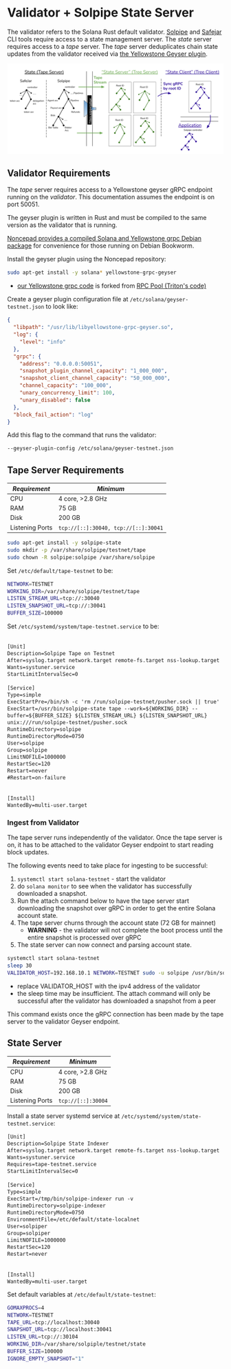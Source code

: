 # Validator + Solpipe State Server

The validator refers to the Solana Rust default validator.  [Solpipe](https://solpipe.io/docs/) and [Safejar](https://safejar.io/docs/) CLI tools require access to a state management server.  The *state* server requires access to a *tape* server.  The *tape* server deduplicates chain state updates from the validator received via [the Yellowstone Geyser plugin](https://github.com/rpcpool/yellowstone-grpc).

![State server management](./docs/img/State.png)

## Validator Requirements

The *tape* server requires access to a Yellowstone geyser gRPC endpoint running on the *validator*.  This documentation assumes the endpoint is on port 50051.

The geyser plugin is written in Rust and must be compiled to the same version as the validator that is running.

[Noncepad provides a compiled Solana and Yellowstone grpc Debian package](https://solpipe.io/docs/getting-started/linux/) for convenience for those running on Debian Bookworm.

Install the geyser plugin using the Noncepad repository:

```bash
sudo apt-get install -y solana* yellowstone-grpc-geyser
```

* [our Yellowstone grpc code](https://github.com/noncepad/yellowstone-grpc) is forked from [RPC Pool (Triton's code)](https://github.com/rpcpool/yellowstone-grpc)

Create a geyser plugin configuration file at `/etc/solana/geyser-testnet.json` to look like:

```json
{
  "libpath": "/usr/lib/libyellowstone-grpc-geyser.so",
  "log": {
    "level": "info"
  },
  "grpc": {
    "address": "0.0.0.0:50051",
    "snapshot_plugin_channel_capacity": "1_000_000",
    "snapshot_client_channel_capacity": "50_000_000",
    "channel_capacity": "100_000",
    "unary_concurrency_limit": 100,
    "unary_disabled": false
  },
  "block_fail_action": "log"
}
```

Add this flag to the command that runs the validator:

```bash
--geyser-plugin-config /etc/solana/geyser-testnet.json
```

## Tape Server Requirements

| *Requirement* | *Minimum* |
| ---- | ---- |
| CPU | 4 core, >2.8 GHz |
| RAM | 75 GB |
| Disk | 200 GB |
| Listening Ports | `tcp://[::]:30040, tcp://[::]:30041` |

```bash
sudo apt-get install -y solpipe-state 
sudo mkdir -p /var/share/solpipe/testnet/tape
sudo chown -R solpipe:solpipe /var/share/solpipe
```

Set `/etc/default/tape-testnet` to be:

```bash
NETWORK=TESTNET
WORKING_DIR=/var/share/solpipe/testnet/tape
LISTEN_STREAM_URL=tcp://:30040
LISTEN_SNAPSHOT_URL=tcp://:30041
BUFFER_SIZE=100000
```

Set `/etc/systemd/system/tape-testnet.service` to be:

```systemd

[Unit]
Description=Solpipe Tape on Testnet
After=syslog.target network.target remote-fs.target nss-lookup.target
Wants=systuner.service
StartLimitIntervalSec=0

[Service]
Type=simple
ExecStartPre=/bin/sh -c 'rm /run/solpipe-testnet/pusher.sock || true'
ExecStart=/usr/bin/solpipe-state tape --work=${WORKING_DIR} --buffer=${BUFFER_SIZE} ${LISTEN_STREAM_URL} ${LISTEN_SNAPSHOT_URL} unix:///run/solpipe-testnet/pusher.sock 
RuntimeDirectory=solpipe
RuntimeDirectoryMode=0750
User=solpipe
Group=solpipe
LimitNOFILE=1000000
RestartSec=120
Restart=never
#Restart=on-failure


[Install]
WantedBy=multi-user.target
```

### Ingest from Validator

The tape server runs independently of the validator. Once the tape server is on, it has to be attached to the validator Geyser endpoint to start reading block updates.

The following events need to take place for ingesting to be successful:

1. `systemctl start solana-testnet` - start the validator
1. do `solana monitor` to see when the validator has successfully downloaded a snapshot.
1. Run the attach command below to have the tape server start downloading the snapshot over gRPC in order to get the entire Solana account state.
1. The tape server churns through the account state (72 GB for mainnet)
   * **WARNING** - the validator will not complete the boot process until the entire snapshot is processed over gRPC
1. The state server can now connect and parsing account state.

```bash
systemctl start solana-testnet
sleep 30
VALIDATOR_HOST=192.168.10.1 NETWORK=TESTNET sudo -u solpipe /usr/bin/solpipe-state attach geyser --buffer-size=100000000 unix:///run/solpipe-testnet/pusher.sock tcp://${VALIDATOR_HOST}:50051
```

* replace VALIDATOR_HOST with the ipv4 address of the validator
* the sleep time may be insufficient. The attach command will only be successful after the validator has downloaded a snapshot from a peer

This command exists once the gRPC connection has been made by the tape server to the validator Geyser endpoint.

## State Server

| *Requirement* | *Minimum* |
| ---- | ---- |
| CPU | 4 core, >2.8 GHz |
| RAM | 75 GB |
| Disk | 200 GB |
| Listening Ports | `tcp://[::]:30004` |

Install a state server systemd service at `/etc/systemd/system/state-testnet.service`:

```systemd
[Unit]
Description=Solpipe State Indexer
After=syslog.target network.target remote-fs.target nss-lookup.target
Wants=systuner.service
Requires=tape-testnet.service
StartLimitIntervalSec=0

[Service]
Type=simple
ExecStart=/tmp/bin/solpipe-indexer run -v 
RuntimeDirectory=solpipe-indexer
RuntimeDirectoryMode=0750
EnvironmentFile=/etc/default/state-localnet
User=solpiper
Group=solpiper
LimitNOFILE=1000000
RestartSec=120
Restart=never


[Install]
WantedBy=multi-user.target
```

Set default variables at `/etc/default/state-testnet`:

```bash
GOMAXPROCS=4
NETWORK=TESTNET
TAPE_URL=tcp://localhost:30040
SNAPSHOT_URL=tcp://localhost:30041
LISTEN_URL=tcp://:30104
WORKING_DIR=/var/share/solpiple/testnet/state
BUFFER_SIZE=100000
IGNORE_EMPTY_SNAPSHOT="1"
```
